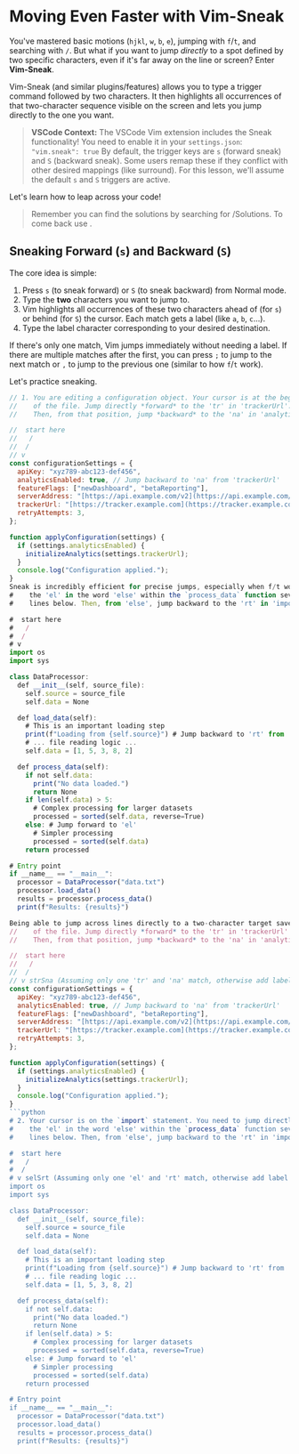 # Moving Even Faster with Vim-Sneak

You've mastered basic motions (`hjkl`, `w`, `b`, `e`), jumping with `f`/`t`, and searching with `/`. But what if you want to jump _directly_ to a spot defined by two specific characters, even if it's far away on the line or screen? Enter **Vim-Sneak**.

Vim-Sneak (and similar plugins/features) allows you to type a trigger command followed by two characters. It then highlights all occurrences of that two-character sequence visible on the screen and lets you jump directly to the one you want.

> **VSCode Context:** The VSCode Vim extension includes the Sneak functionality! You need to enable it in your `settings.json`:
> `"vim.sneak": true`
> By default, the trigger keys are `s` (forward sneak) and `S` (backward sneak). Some users remap these if they conflict with other desired mappings (like surround). For this lesson, we'll assume the default `s` and `S` triggers are active.

Let's learn how to leap across your code!

> Remember you can find the solutions by searching for /Solutions. To come back use <CTRL-O>.

## Sneaking Forward (`s`) and Backward (`S`)

The core idea is simple:

1.  Press `s` (to sneak forward) or `S` (to sneak backward) from Normal mode.
2.  Type the **two** characters you want to jump to.
3.  Vim highlights all occurrences of these two characters ahead of (for `s`) or behind (for `S`) the cursor. Each match gets a label (like `a`, `b`, `c`...).
4.  Type the label character corresponding to your desired destination.

If there's only one match, Vim jumps immediately without needing a label. If there are multiple matches after the first, you can press `;` to jump to the next match or `,` to jump to the previous one (similar to how `f`/`t` work).

Let's practice sneaking.

````javascript
// 1. You are editing a configuration object. Your cursor is at the beginning
//    of the file. Jump directly *forward* to the 'tr' in 'trackerUrl'.
//    Then, from that position, jump *backward* to the 'na' in 'analyticsEnabled'.

//  start here
//   /
//  /
// v
const configurationSettings = {
  apiKey: "xyz789-abc123-def456",
  analyticsEnabled: true, // Jump backward to 'na' from 'trackerUrl'
  featureFlags: ["newDashboard", "betaReporting"],
  serverAddress: "[https://api.example.com/v2](https://api.example.com/v2)",
  trackerUrl: "[https://tracker.example.com](https://tracker.example.com)", // Jump forward to 'tr'
  retryAttempts: 3,
};

function applyConfiguration(settings) {
  if (settings.analyticsEnabled) {
    initializeAnalytics(settings.trackerUrl);
  }
  console.log("Configuration applied.");
}
Sneak is incredibly efficient for precise jumps, especially when f/t would require too many ; presses or when / feels too heavy for a quick jump.Sneaking Across LinesSneak isn't limited to the current line! It searches across the visible portion of the screen.# 2. Your cursor is on the `import` statement. You need to jump directly to
#    the 'el' in the word 'else' within the `process_data` function several
#    lines below. Then, from 'else', jump backward to the 'rt' in 'important'.

#  start here
#   /
#  /
# v
import os
import sys

class DataProcessor:
  def __init__(self, source_file):
    self.source = source_file
    self.data = None

  def load_data(self):
    # This is an important loading step
    print(f"Loading from {self.source}") # Jump backward to 'rt' from 'else'
    # ... file reading logic ...
    self.data = [1, 5, 3, 8, 2]

  def process_data(self):
    if not self.data:
      print("No data loaded.")
      return None
    if len(self.data) > 5:
      # Complex processing for larger datasets
      processed = sorted(self.data, reverse=True)
    else: # Jump forward to 'el'
      # Simpler processing
      processed = sorted(self.data)
    return processed

# Entry point
if __name__ == "__main__":
  processor = DataProcessor("data.txt")
  processor.load_data()
  results = processor.process_data()
  print(f"Results: {results}")

Being able to jump across lines directly to a two-character target saves a lot of vertical navigation (j/k) or searching (/).What About EasyMotion?You might also hear about Vim-EasyMotion. EasyMotion works slightly differently: you typically press a leader key combination (e.g., <Leader><Leader>w to jump to the start of words), and it overlays unique markers (like letters) on all potential jump targets across the screen. You then type the single marker character to jump instantly.While incredibly powerful, EasyMotion isn't built into VSCode Vim by default like Sneak is. You would typically need to install a separate VSCode extension (like "VSCode Vim EasyMotion" or similar ones that might exist) to get this functionality.Sneak provides a similar benefit of targeted screen jumps with its two-character approach and is readily available once enabled in VSCode Vim settings.Mastering Sneak (s, S) gives you a powerful, precise way to navigate your code, complementing your existing movement commands and significantly reducing wasted keystrokes. Practice identifying unique two-character sequences near your target destination!Solutions// 1. You are editing a configuration object. Your cursor is at the beginning
//    of the file. Jump directly *forward* to the 'tr' in 'trackerUrl'.
//    Then, from that position, jump *backward* to the 'na' in 'analyticsEnabled'.

//  start here
//   /
//  /
// v strSna (Assuming only one 'tr' and 'na' match, otherwise add label char)
const configurationSettings = {
  apiKey: "xyz789-abc123-def456",
  analyticsEnabled: true, // Jump backward to 'na' from 'trackerUrl'
  featureFlags: ["newDashboard", "betaReporting"],
  serverAddress: "[https://api.example.com/v2](https://api.example.com/v2)",
  trackerUrl: "[https://tracker.example.com](https://tracker.example.com)", // Jump forward to 'tr'
  retryAttempts: 3,
};

function applyConfiguration(settings) {
  if (settings.analyticsEnabled) {
    initializeAnalytics(settings.trackerUrl);
  }
  console.log("Configuration applied.");
}
```python
# 2. Your cursor is on the `import` statement. You need to jump directly to
#    the 'el' in the word 'else' within the `process_data` function several
#    lines below. Then, from 'else', jump backward to the 'rt' in 'important'.

#  start here
#   /
#  /
# v selSrt (Assuming only one 'el' and 'rt' match, otherwise add label char)
import os
import sys

class DataProcessor:
  def __init__(self, source_file):
    self.source = source_file
    self.data = None

  def load_data(self):
    # This is an important loading step
    print(f"Loading from {self.source}") # Jump backward to 'rt' from 'else'
    # ... file reading logic ...
    self.data = [1, 5, 3, 8, 2]

  def process_data(self):
    if not self.data:
      print("No data loaded.")
      return None
    if len(self.data) > 5:
      # Complex processing for larger datasets
      processed = sorted(self.data, reverse=True)
    else: # Jump forward to 'el'
      # Simpler processing
      processed = sorted(self.data)
    return processed

# Entry point
if __name__ == "__main__":
  processor = DataProcessor("data.txt")
  processor.load_data()
  results = processor.process_data()
  print(f"Results: {results}")
````
